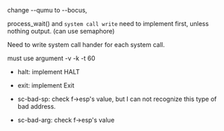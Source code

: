 change --qumu to --bocus,

process_wait() and `system call write` need to implement first, unless nothing output. (can use semaphore)

Need to write system call hander for each system call.

must use argument -v -k -t 60

- halt:  implement HALT

- exit: implement Exit

- sc-bad-sp: check f->esp's value, but I can not recognize this type of bad address.

- sc-bad-arg: check f->esp's value

